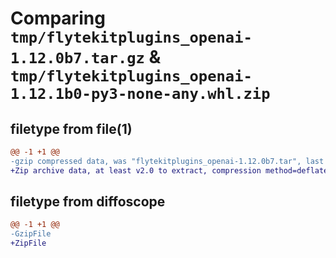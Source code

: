 # Comparing `tmp/flytekitplugins_openai-1.12.0b7.tar.gz` & `tmp/flytekitplugins_openai-1.12.1b0-py3-none-any.whl.zip`

## filetype from file(1)

```diff
@@ -1 +1 @@
-gzip compressed data, was "flytekitplugins_openai-1.12.0b7.tar", last modified: Fri Apr 26 22:22:43 2024, max compression
+Zip archive data, at least v2.0 to extract, compression method=deflate
```

## filetype from diffoscope

```diff
@@ -1 +1 @@
-GzipFile
+ZipFile
```

